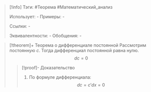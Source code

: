 > [!info]
> Тэги: #Теорема #Математический_анализ   
> 
> Использует: *-*
> Примеры: *-*
> 
> Ссылки: *-*
> 
> Эквивалентности: *-*
> Обобщения: *-*

> [!theorem]+ Теорема о дифференциале постоянной
> Рассмотрим постоянную $c$. Тогда дифференциал постоянной равна нулю. $$dc = 0$$
> > [!proof]- Доказательство
> > 1. По формуле дифференциала: $$dc = c' dx = 0$$
